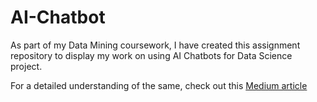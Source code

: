 # AI-Chatbot
As part of my Data Mining coursework, I have created this assignment repository to display my work on using AI Chatbots for Data Science project.

For a detailed understanding of the same, check out this [Medium article](https://medium.com/@yash.arunkumar/how-an-ai-assistant-used-crisp-dm-to-solve-data-science-problems-27df4d904608)
